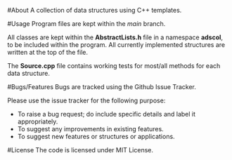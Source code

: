 #About
A collection of data structures using C++ templates.

#Usage
Program files are kept within the _main_ branch.

All classes are kept within the __AbstractLists.h__ file in a namespace __adscol__, to be included within the program. All currently implemented structures are written at the top of the file.

The __Source.cpp__ file contains working tests for most/all methods for each data structure.

#Bugs/Features
Bugs are tracked using the Github Issue Tracker.

Please use the issue tracker for the following purpose:
  * To raise a bug request; do include specific details and label it appropriately.
  * To suggest any improvements in existing features.
  * To suggest new features or structures or applications.

#License
The code is licensed under MIT License.

